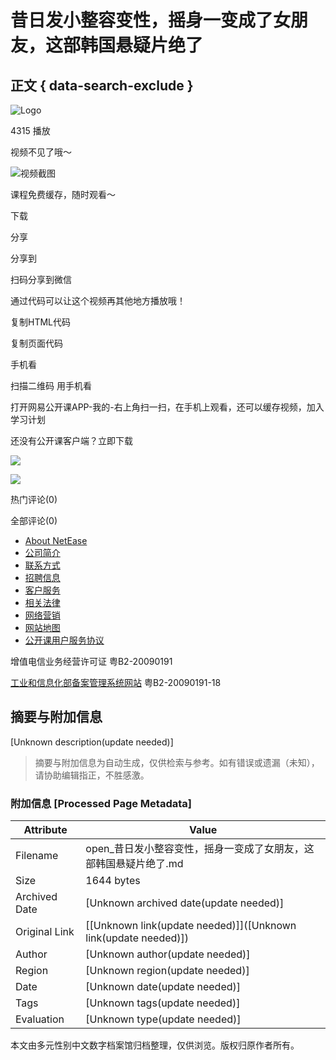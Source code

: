 # 昔日发小整容变性，摇身一变成了女朋友，这部韩国悬疑片绝了 

## 正文 { data-search-exclude }


![Logo](https://open-image.ws.126.net/open-h5uploadfile/head-logo-190916.png)

4315 播放

视频不见了哦～

![视频截图](http://dingyue.ws.126.net/iQfIOc1r9tLrDWTr6O4N5G2YO9Uh8SzfesE5KAkeqvHKp1511160532586.jpeg)

课程免费缓存，随时观看～

下载

分享

分享到

扫码分享到微信

通过代码可以让这个视频再其他地方播放哦！

复制HTML代码

复制页面代码

手机看

扫描二维码 用手机看

打开网易公开课APP-我的-右上角扫一扫，在手机上观看，还可以缓存视频，加入学习计划

还没有公开课客户端？立即下载

![](https://open-image.ws.126.net/open-h5uploadfile/userDefault.png)

![](https://open-image.ws.126.net/open-h5uploadfile/nologin_comment_null.png)

热门评论(0)

全部评论(0)

-   [About NetEase](http://corp.163.com/eng/about/overview.html)
-   [公司简介](http://gb.corp.163.com/gb/about/overview.html)
-   [联系方式](http://gb.corp.163.com/gb/contactus.html)
-   [招聘信息](https://hr.163.com)
-   [客户服务](https://help.mail.163.com/service.html)
-   [相关法律](http://gb.corp.163.com/gb/legal.html)
-   [网络营销](http://emarketing.163.com/)
-   [网站地图](http://sitemap.163.com/)
-   [公开课用户服务协议](/special/serviceagreement_open)

增值电信业务经营许可证 粤B2-20090191

[工业和信息化部备案管理系统网站](https://beian.miit.gov.cn/#/Integrated/index) 粤B2-20090191-18
<!-- tcd_original_link https://open.163.com/movie/2021/11/C/0/CGNUA67BC_TGNUA67C0.html -->


## 摘要与附加信息

<!-- tcd_abstract -->
[Unknown description(update needed)]
<!-- tcd_abstract_end -->

> 摘要与附加信息为自动生成，仅供检索与参考。如有错误或遗漏（未知），请协助编辑指正，不胜感激。

### 附加信息 [Processed Page Metadata]

| Attribute       | Value                                  |
|-----------------|----------------------------------------|
| Filename        | open_昔日发小整容变性，摇身一变成了女朋友，这部韩国悬疑片绝了.md                             |
| Size            | 1644 bytes                           |
| Archived Date   | [Unknown archived date(update needed)]                             |
| Original Link   | [[Unknown link(update needed)]]([Unknown link(update needed)])                       |
| Author          | [Unknown author(update needed)]                               |
| Region          | [Unknown region(update needed)]                               |
| Date            | [Unknown date(update needed)]                                 |
| Tags            | [Unknown tags(update needed)]                                 |
| Evaluation            | [Unknown type(update needed)]                                 |
<!-- tcd_table_end -->

本文由多元性别中文数字档案馆归档整理，仅供浏览。版权归原作者所有。
